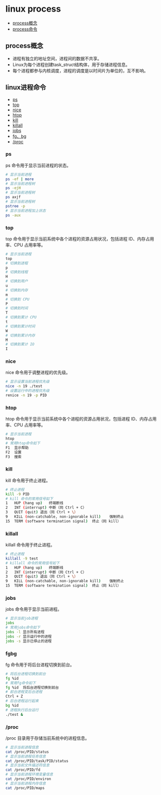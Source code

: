 # linux process
- [process概念](#process概念)
- [process命令](#linux进程命令)

## process概念
- 进程有独立的地址空间，进程间的数据不共享。
- Linux为每个进程创建task_struct结构体，用于存储进程信息。
- 每个进程都参与内核调度，进程的调度是以时间片为单位的，互不影响。

## linux进程命令
- [ps](#ps)
- [top](#top)
- [nice](#nice)
- [htop](#htop)
- [kill](#kill)
- [killall](#killall)
- [jobs](#jobs)
- [fg、bg](#fgbg)
- [/proc](#/proc)

### ps
ps 命令用于显示当前进程的状态。
```bash
# 显示当前进程
ps -ef | more
# 显示当前进程树
ps -ejH
# 显示当前进程树
ps axjf
# 显示当前进程树
pstree -p
# 显示当前进程加上状态
ps -aux
```

### top
top 命令用于显示当前系统中各个进程的资源占用状况，包括进程 ID、内存占用率、CPU 占用率等。
```bash
# 显示当前进程
top
# 切换到进程
p
# 切换到线程
H
# 切换到用户
u
# 切换到内存
m
# 切换到 CPU
P
# 切换到时间
T
# 切换到累计 CPU
t
# 切换到累计时间
W
# 切换到累计内存
M
# 切换到累计 IO
I
```

### nice
nice 命令用于调整进程的优先级。
```bash
# 显示设置当前进程优先级
nice -n 19 ./test
# 设置运行中的进程优先级
renice -n 19 -p PID
```

### htop
htop 命令用于显示当前系统中各个进程的资源占用状况，包括进程 ID、内存占用率、CPU 占用率等。
```bash
# 显示当前进程
htop
# 常用htop命令如下
F1	显示帮助
F2	设置
F3	搜索
```

### kill
kill 命令用于终止进程。
```bash
# 终止进程
kill -9 PID
# kill 命令的常用信号如下
1	HUP (hang up)	终端断线
2	INT (interrupt)	中断（同 Ctrl + C）
3	QUIT (quit)	退出（同 Ctrl + \）
9	KILL (non-catchable, non-ignorable kill)	强制终止
15	TERM (software termination signal)	终止（同 kill）
```

### killall
killall 命令用于终止进程。
```bash
# 终止进程
killall -9 test
# killall 命令的常用信号如下
1	HUP (hang up)	终端断线
2	INT (interrupt)	中断（同 Ctrl + C）
3	QUIT (quit)	退出（同 Ctrl + \）
9	KILL (non-catchable, non-ignorable kill)	强制终止
15	TERM (software termination signal)	终止（同 kill） 
```

### jobs
jobs 命令用于显示当前进程。
```bash
# 显示当前job进程
jobs
# 常用jobs命令如下
jobs -l	显示所有进程
jobs -r	显示运行中的进程
jobs -s	显示已停止的进程
```

### fgbg
fg 命令用于将后台进程切换到前台。
```bash
# 将后台进程切换到前台
fg %id
# 常用fg命令如下
fg %id	将后台进程切换到前台
# 前台进程变后台进程
Ctrl + Z
# 后台进程运行起来
bg %id
# 进程执行后台运行
./test &
```

### /proc
/proc 目录用于存储当前系统中的进程信息。
```bash
# 显示当前进程信息
cat /proc/PID/status
# 显示当前进程任务信息
cat /proc/PID/task/PID/status
# 显示当前文件描述符信息
cat /proc/PID/fd
# 显示当前进程环境变量信息
cat /proc/PID/environ
# 显示当前进程内存信息
cat /proc/PID/maps
```




